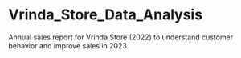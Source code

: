 # Vrinda_Store_Data_Analysis
Annual sales report for Vrinda Store (2022) to understand customer behavior and improve sales in 2023.
